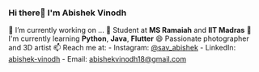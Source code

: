 ### Hi there👋 I'm Abishek Vinodh

 🔭 I’m currently working on ...
 🌱 Student at **MS Ramaiah** and **IIT Madras**
 👯 I'm currently learning **Python**, **Java**, **Flutter**
 😄 Passionate photographer and 3D artist
 📫 Reach me at:
    - Instagram: [@sav_abishek](https://www.instagram.com/sav_abishek)
    - LinkedIn: [abishek-vinodh](linkedin.com/in/abishek-vinodh-029329224)
    - Email: abishekvinodh18@gmail.com

